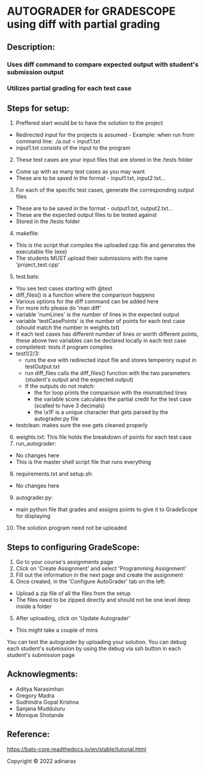 # AUTOGRADER for GRADESCOPE using diff with partial grading
## Description:
### Uses diff command to compare expected output with student's submission output
### Utilizes partial grading for each test case

## Steps for setup:
1. Preffered start would be to have the solution to the project
 - Redirected input for the projects is assumed - Example: when run from command line: ./a.out < input1.txt
 - input1.txt consists of the input to the program
2. These test cases are your input files that are stored in the /tests folder
 - Come up with as many test cases as you may want
 - These are to be saved in the format - input1.txt, input2.txt...
3. For each of the specific test cases, generate the corresponding output files
 - These are to be saved in the format - output1.txt, output2.txt...
 - These are the expected output files to be tested against
 - Stored in the /tests folder
4. makefile: 
 - This is the script that compiles the uploaded cpp file and generates the executable file (exe)
 - The students MUST upload their submissions with the name 'project_test.cpp'
5. test.bats:
 - You see test cases starting with @test
 - diff_files() is a function where the comparison happens
 - Various options for the diff command can be added here
 - For more info please do 'man diff'
 - variable 'numLines' is the number of lines in the expected output
 - variable 'testCasePoints' is the number of points for each test case (should match the number in weights.txt)
 - If each test cases has different number of lines or worth different points, these above two variables can be declared locally in each test case
 - compiletest: tests if program compiles
 - test1/2/3: 
    - runs the exe with redirected input file and stores temperory ouput in testOutput.txt
    - run diff_files calls the diff_files() function with the two parameters (student's output and the expected output)
    - If the outputs do not match: 
        - the for loop prints the comparison with the mismatched lines
        - the variable score calculates the partial credit for the test case (scalled to have 3 decimals)
        - the \x1F is a unique character that gets parsed by the autograder.py file
 - testclean: makes sure the exe gets cleaned properly
6. weights.txt: This file holds the breakdown of points for each test case
7. run_autograder:
 - No changes here
 - This is the master shell script file that runs everything
8. requirements.txt and setup.sh:
 - No changes here
9. autograder.py:
 - main python file that grades and assigns points to give it to GradeScope for displaying
10. The solution program need not be uploaded

## Steps to configuring GradeScope:
1. Go to your course's assignments page
2. Click on 'Create Assignment' and select 'Programming Assignment'
3. Fill out the information in the next page and create the assignment
4. Once created, in the 'Configure AutoGrader' tab on the left:
 - Upload a zip file of all the files from the setup 
 - The files need to be zipped directly and should not be one level deep inside a folder
5. After uploading, click on 'Update Autograder'
 - This might take a couple of mins

You can test the autograder by uploading your solution.
You can debug each student's submission by using the debug via ssh button in each student's submission page


## Acknowlegments: 
- Aditya Narasimhan
- Gregory Madra
- Sudhindra Gopal Krishna
- Sanjana Mudduluru
- Monique Shotande

## Reference:
https://bats-core.readthedocs.io/en/stable/tutorial.html

Copyright © 2022 adinaras
